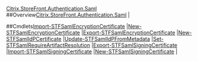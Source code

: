[Citrix.StoreFront.Authentication.Saml](Citrix.StoreFront.Authentication.Saml)
##Overview[Citrix.StoreFront.Authentication.Saml](Citrix.StoreFront.Authentication.Saml)
|##Cmdlets[Import-STFSamlEncryptionCertificate](Import-STFSamlEncryptionCertificate)
|[New-STFSamlEncryptionCertificate](New-STFSamlEncryptionCertificate)
|[Export-STFSamlEncryptionCertificate](Export-STFSamlEncryptionCertificate)
|[New-STFSamlIdPCertificate](New-STFSamlIdPCertificate)
|[Update-STFSamlIdPFromMetadata](Update-STFSamlIdPFromMetadata)
|[Set-STFSamlRequireArtifactResolution](Set-STFSamlRequireArtifactResolution)
|[Export-STFSamlSigningCertificate](Export-STFSamlSigningCertificate)
|[Import-STFSamlSigningCertificate](Import-STFSamlSigningCertificate)
|[New-STFSamlSigningCertificate](New-STFSamlSigningCertificate)
|